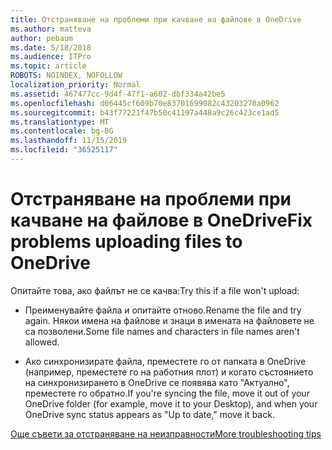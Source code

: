 ```yaml
---
title: Отстраняване на проблеми при качване на файлове в OneDrive
ms.author: matteva
author: pebaum
ms.date: 5/18/2018
ms.audience: ITPro
ms.topic: article
ROBOTS: NOINDEX, NOFOLLOW
localization_priority: Normal
ms.assetid: 467477cc-9d4f-47f1-a602-dbf334a42be5
ms.openlocfilehash: d06445cf609b70e83701699082c43203270a0962
ms.sourcegitcommit: b43f77221f47b50c41197a448a9c26c423ce1ad5
ms.translationtype: MT
ms.contentlocale: bg-BG
ms.lasthandoff: 11/15/2019
ms.locfileid: "36525117"
---
```

# <a name="fix-problems-uploading-files-to-onedrive"></a><span data-ttu-id="0c8df-102">Отстраняване на проблеми при качване на файлове в OneDrive</span><span class="sxs-lookup"><span data-stu-id="0c8df-102">Fix problems uploading files to OneDrive</span></span>

<span data-ttu-id="0c8df-103">Опитайте това, ако файлът не се качва:</span><span class="sxs-lookup"><span data-stu-id="0c8df-103">Try this if a file won't upload:</span></span>
  
- <span data-ttu-id="0c8df-104">Преименувайте файла и опитайте отново.</span><span class="sxs-lookup"><span data-stu-id="0c8df-104">Rename the file and try again.</span></span> <span data-ttu-id="0c8df-105">Някои имена на файлове и знаци в имената на файловете не са позволени.</span><span class="sxs-lookup"><span data-stu-id="0c8df-105">Some file names and characters in file names aren't allowed.</span></span> 
    
- <span data-ttu-id="0c8df-106">Ако синхронизирате файла, преместете го от папката в OneDrive (например, преместете го на работния плот) и когато състоянието на синхронизирането в OneDrive се появява като "Актуално", преместете го обратно.</span><span class="sxs-lookup"><span data-stu-id="0c8df-106">If you're syncing the file, move it out of your OneDrive folder (for example, move it to your Desktop), and when your OneDrive sync status appears as "Up to date," move it back.</span></span> 
    
[<span data-ttu-id="0c8df-107">Още съвети за отстраняване на неизправности</span><span class="sxs-lookup"><span data-stu-id="0c8df-107">More troubleshooting tips</span></span>](https://go.microsoft.com/fwlink/?linkid=873155)
  


